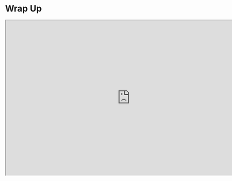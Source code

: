 # Wrap Up

<p><iframe title="YouTube video player" src="https://www.youtube.com/embed/7zQrsadE3CQ?si=4d9KA8fNmZCe29r7" width="800" height="500" allowfullscreen="allowfullscreen" allow="accelerometer; autoplay; clipboard-write; encrypted-media; gyroscope; picture-in-picture; web-share"></iframe></p>